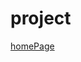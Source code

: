 <!DOCTYPE html>
<html lang="en" dir="ltr">

# project
  <meta charset="utf-8">

  <a class="nav" href="../page\index.html">homePage</a>
  
